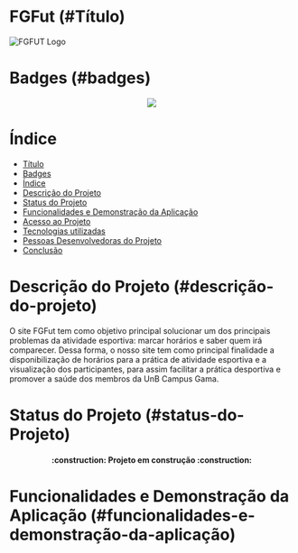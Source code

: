 # FGFut (#Título)
![FGFUT Logo](https://i.imgur.com/MiB6rJK.png?2)

# Badges (#badges)
<p align="center">
<img src="http://img.shields.io/static/v1?label=STATUS&message=EM%20DESENVOLVIMENTO&color=GREEN&style=for-the-badge"/>
</p>

# Índice 

* [Título](#Título)
* [Badges](#badges)
* [Índice](#índice)
* [Descrição do Projeto](#descrição-do-projeto)
* [Status do Projeto](#status-do-Projeto)
* [Funcionalidades e Demonstração da Aplicação](#funcionalidades-e-demonstração-da-aplicação)
* [Acesso ao Projeto](#acesso-ao-projeto)
* [Tecnologias utilizadas](#tecnologias-utilizadas)
* [Pessoas Desenvolvedoras do Projeto](#pessoas-desenvolvedoras)
* [Conclusão](#conclusão)

# Descrição do Projeto (#descrição-do-projeto)
  O site FGFut tem como objetivo principal solucionar um dos principais problemas da atividade esportiva: marcar horários e saber quem irá comparecer.
Dessa forma, o nosso site tem como principal finalidade a disponibilização de horários para a prática de atividade esportiva e a visualização dos participantes, para assim facilitar a prática desportiva e promover a saúde dos membros da UnB Campus Gama.
 

# Status do Projeto (#status-do-Projeto)
<h4 align="center"> 
    :construction:  Projeto em construção  :construction:
</h4>

# Funcionalidades e Demonstração da Aplicação (#funcionalidades-e-demonstração-da-aplicação)
